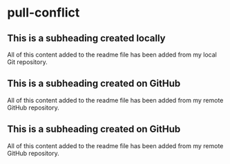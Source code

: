 # pull-conflict

## This is a subheading created locally

  All of this content added to the readme file has been added from my local Git repository.

## This is a subheading created on GitHub

  All of this content added to the readme file has been added from my remote GitHub repository.  

## This is a subheading created on GitHub

  All of this content added to the readme file has been added from my remote GitHub repository.  
